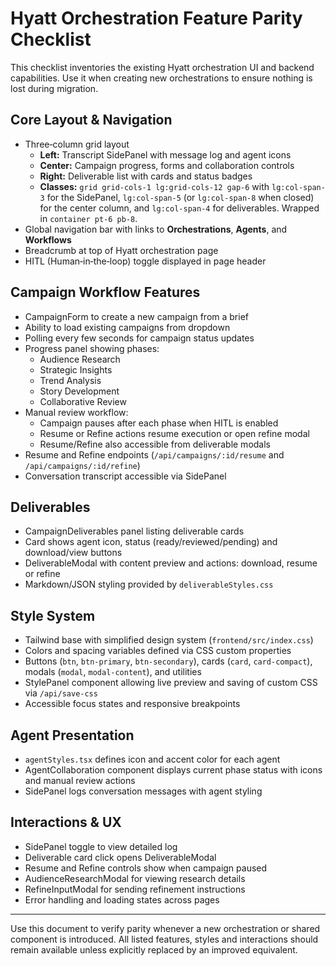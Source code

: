# Hyatt Orchestration Feature Parity Checklist

This checklist inventories the existing Hyatt orchestration UI and backend capabilities. Use it when creating new orchestrations to ensure nothing is lost during migration.

## Core Layout & Navigation
- Three‑column grid layout
  - **Left:** Transcript SidePanel with message log and agent icons
  - **Center:** Campaign progress, forms and collaboration controls
  - **Right:** Deliverable list with cards and status badges
  - **Classes:** `grid grid-cols-1 lg:grid-cols-12 gap-6` with
    `lg:col-span-3` for the SidePanel,
    `lg:col-span-5` (or `lg:col-span-8` when closed) for the center column,
    and `lg:col-span-4` for deliverables. Wrapped in `container pt-6 pb-8`.
- Global navigation bar with links to **Orchestrations**, **Agents**, and **Workflows**
- Breadcrumb at top of Hyatt orchestration page
- HITL (Human‑in‑the‑loop) toggle displayed in page header

## Campaign Workflow Features
- CampaignForm to create a new campaign from a brief
- Ability to load existing campaigns from dropdown
- Polling every few seconds for campaign status updates
- Progress panel showing phases:
  - Audience Research
  - Strategic Insights
  - Trend Analysis
  - Story Development
  - Collaborative Review
- Manual review workflow:
  - Campaign pauses after each phase when HITL is enabled
  - Resume or Refine actions resume execution or open refine modal
  - Resume/Refine also accessible from deliverable modals
- Resume and Refine endpoints (`/api/campaigns/:id/resume` and `/api/campaigns/:id/refine`)
- Conversation transcript accessible via SidePanel

## Deliverables
- CampaignDeliverables panel listing deliverable cards
- Card shows agent icon, status (ready/reviewed/pending) and download/view buttons
- DeliverableModal with content preview and actions: download, resume or refine
- Markdown/JSON styling provided by `deliverableStyles.css`

## Style System
- Tailwind base with simplified design system (`frontend/src/index.css`)
- Colors and spacing variables defined via CSS custom properties
- Buttons (`btn`, `btn-primary`, `btn-secondary`), cards (`card`, `card-compact`), modals (`modal`, `modal-content`), and utilities
- StylePanel component allowing live preview and saving of custom CSS via `/api/save-css`
- Accessible focus states and responsive breakpoints

## Agent Presentation
- `agentStyles.tsx` defines icon and accent color for each agent
- AgentCollaboration component displays current phase status with icons and manual review actions
- SidePanel logs conversation messages with agent styling

## Interactions & UX
- SidePanel toggle to view detailed log
- Deliverable card click opens DeliverableModal
- Resume and Refine controls show when campaign paused
- AudienceResearchModal for viewing research details
- RefineInputModal for sending refinement instructions
- Error handling and loading states across pages

---
Use this document to verify parity whenever a new orchestration or shared component is introduced. All listed features, styles and interactions should remain available unless explicitly replaced by an improved equivalent.
